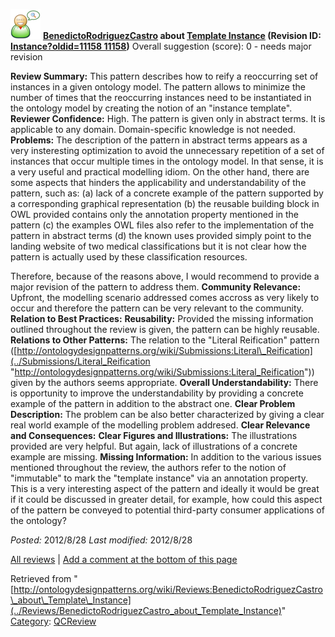 [![](../images/thumb/2/29/Reviewer.png/48px-Reviewer.png)](../Image/Reviewer.png "Reviewer.png")
__[BenedictoRodriguezCastro](../User/BenedictoRodriguezCastro "User:BenedictoRodriguezCastro") about [Template Instance](../Submissions/Template_Instance "Submissions:Template Instance") (Revision ID: [Instance?oldid=11158 11158](../Submissions/Template "http://ontologydesignpatterns.org/wiki/Submissions:Template"))__
Overall suggestion (score): 0 - needs major revision




 __Review Summary:__ This pattern describes how to reify a reoccurring set of instances in a given ontology model. The pattern allows to minimize the number of times that the reoccurring instances need to be instantiated in the ontology model by creating the notion of an "instance template".
__Reviewer Confidence:__ High. The pattern is given only in abstract terms. It is applicable to any domain. Domain-specific knowledge is not needed.
__Problems:__ The description of the pattern in abstract terms appears as a very insteresting optimization to avoid the unnecessary repetition of a set of instances that occur multiple times in the ontology model. In that sense, it is a very useful and practical modelling idiom.
On the other hand, there are some aspects that hinders the applicability and understandability of the pattern, such as: (a) lack of a concrete example of the pattern supported by a corresponding graphical representation (b) the reusable building block in OWL provided contains only the annotation property mentioned in the pattern (c) the examples OWL files also refer to the implementation of the pattern in abstract terms (d) the known uses provided simply point to the landing website of two medical classifications but it is not clear how the pattern is actually used by these classification resources.



Therefore, because of the reasons above, I would recommend to provide a major revision of the pattern to address them.
__Community Relevance:__ Upfront, the modelling scenario addressed comes accross as very likely to occur and therefore the pattern can be very relevant to the community.
__Relation to Best Practices:__ 
__Reusability:__ Provided the missing information outlined throughout the review is given, the pattern can be highly reusable.
__Relations to Other Patterns:__ The relation to the "Literal Reification" pattern ([http://ontologydesignpatterns.org/wiki/Submissions:Literal\_Reification](../Submissions/Literal_Reification "http://ontologydesignpatterns.org/wiki/Submissions:Literal_Reification")) given by the authors seems appropriate.
__Overall Understandability:__ There is opportunity to improve the understandability by providing a concrete example of the pattern in addition to the abstract one.
__Clear Problem Description:__ The problem can be also better characterized by giving a clear real world example of the modelling problem addresed.
__Clear Relevance and Consequences:__ 
__Clear Figures and Illustrations:__ The illustrations provided are very helpful. But again, lack of illustrations of a concrete example are missing.
__Missing Information:__ In addition to the various issues mentioned throughout the review, the authors refer to the notion of "immutable" to mark the "template instance" via an annotation property. This is a very interesting aspect of the pattern and ideally it would be great if it could be discussed in greater detail, for example, how could this aspect of the pattern be conveyed to potential third-party consumer applications of the ontology?

_Posted:_ 2012/8/28 _Last modified:_ 2012/8/28



[All reviews](../Reviews/Main "Reviews:Main") | [Add a comment at the bottom of this page](index.php@title=Odp%253AAdd_comment&target=../Reviews/BenedictoRodriguezCastro_about_Template_Instance#New_comment "http://ontologydesignpatterns.org/wiki/index.php?title=Odp:Add_comment&target=Reviews:BenedictoRodriguezCastro_about_Template_Instance#New_comment")


Retrieved from "[http://ontologydesignpatterns.org/wiki/Reviews:BenedictoRodriguezCastro\_about\_Template\_Instance](../Reviews/BenedictoRodriguezCastro_about_Template_Instance)"
 [Category](http://ontologydesignpatterns.org/wiki/Special:Categories "Special:Categories"): [QCReview](../Category/QCReview "Category:QCReview")